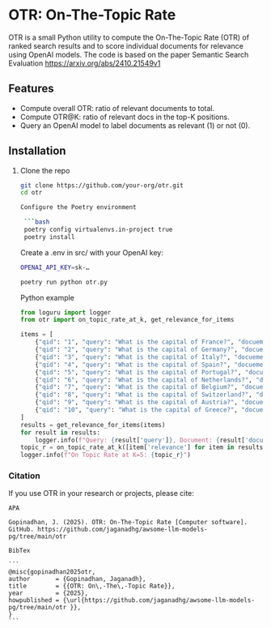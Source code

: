 # OTR: On-The-Topic Rate

OTR is a small Python utility to compute the On-The-Topic Rate (OTR) of ranked search results and to score individual documents for relevance using OpenAI models.
The code is based on the paper Semantic Search Evaluation https://arxiv.org/abs/2410.21549v1 

## Features

- Compute overall OTR: ratio of relevant documents to total.
- Compute OTR@K: ratio of relevant docs in the top-K positions.
- Query an OpenAI model to label documents as relevant (1) or not (0).

## Installation

1. Clone the repo  
   ```bash
   git clone https://github.com/your-org/otr.git
   cd otr

   Configure the Poetry environment

    ```bash
    poetry config virtualenvs.in-project true
    poetry install
    ```
   Create a .env in src/ with your OpenAI key:

    ```bash
    OPENAI_API_KEY=sk-…
    ```

    ```bash
    poetry run python otr.py
    ```

    Python example

    ```python
    from loguru import logger
    from otr import on_topic_rate_at_k, get_relevance_for_items

    items = [
        {"qid": "1", "query": "What is the capital of France?", "docuement": "The capital of France is Paris."},
        {"qid": "2", "query": "What is the capital of Germany?", "docuement": "Berlin is the capital of Germany."},
        {"qid": "3", "query": "What is the capital of Italy?", "docuement": "Rome is the capital of Italy."},
        {"qid": "4", "query": "What is the capital of Spain?", "docuement": "Madrid is the capital of Spain."},
        {"qid": "5", "query": "What is the capital of Portugal?", "docuement": "Lisbon is the capital of Portugal."},
        {"qid": "6", "query": "What is the capital of Netherlands?", "docuement": "Amsterdam is the capital of Netherlands."},
        {"qid": "7", "query": "What is the capital of Belgium?", "docuement": "Brussels is the capital of Belgium."},
        {"qid": "8", "query": "What is the capital of Switzerland?", "docuement": "Bern is the capital of Switzerland."},
        {"qid": "9", "query": "What is the capital of Austria?", "docuement": "Vienna is the capital of Austria."},
        {"qid": "10", "query": "What is the capital of Greece?", "docuement": "Athens is the capital of Greece."}
    ]
    results = get_relevance_for_items(items)
    for result in results:
        logger.info(f"Query: {result['query']}, Document: {result['docuement']}, Relevance: {result['relevance']}")
    topic_r = on_topic_rate_at_k([item['relevance'] for item in results], 5)
    logger.info(f"On Topic Rate at K=5: {topic_r}")
    ```

### Citation
If you use OTR in your research or projects, please cite:

    APA

    Gopinadhan, J. (2025). OTR: On-The-Topic Rate [Computer software]. GitHub. https://github.com/jaganadhg/awsome-llm-models-pg/tree/main/otr 

    BibTex

    ```
    @misc{gopinadhan2025otr,
    author       = {Gopinadhan, Jaganadh},
    title        = {{OTR: On\,-The\,-Topic Rate}},
    year         = {2025},
    howpublished = {\url{https://github.com/jaganadhg/awsome-llm-models-pg/tree/main/otr }},
    }
    ```